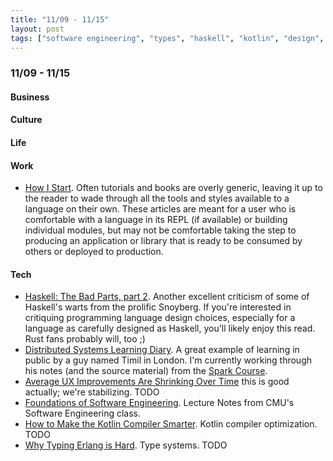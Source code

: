 ```yaml
---
title: "11/09 - 11/15"
layout: post
tags: ["software engineering", "types", "haskell", "kotlin", "design", "learning in public"]
---
```


### 11/09 - 11/15


#### Business

#### Culture

#### Life

#### Work

* [How I Start](https://howistart.org/). Often tutorials and books are overly generic, leaving it up to the reader to wade through all the tools and styles available to a language on their own. These articles are meant for a user who is comfortable with a language in its REPL (if available) or building individual modules, but may not be comfortable taking the step to producing an application or library that is ready to be consumed by others or deployed to production.

#### Tech

* [Haskell: The Bad Parts, part 2](https://www.snoyman.com/blog/2020/11/haskell-bad-parts-2).  Another excellent criticism of some of Haskell's warts from the prolific Snoyberg.  If you're interested in critiquing programming language design choices, especially for a language as carefully designed as Haskell, you'll likely enjoy this read.  Rust fans probably will, too ;)
* [Distributed Systems Learning Diary](https://timilearning.com/).  A great example of learning in public by a guy named Timil in London.  I'm currently working through his notes (and the source material) from the [Spark Course](https://timilearning.com/posts/mit-6.824/lecture-15-spark/).  
* [Average UX Improvements Are Shrinking Over Time](https://www.nngroup.com/articles/ux-gains-shrinking/) this is good actually; we're stabilizing.  TODO
* [Foundations of Software Engineering](https://cmu-313.github.io/).  Lecture Notes from CMU's Software Engineering class. 
* [How to Make the Kotlin Compiler Smarter](https://deniskrr.medium.com/how-to-make-the-compiler-smarter-b37f414875ac).  Kotlin compiler optimization.  TODO
* [Why Typing Erlang is Hard](https://abstractmachines.dev/posts/am012-why-typing-erlang-is-hard.html).  Type systems. TODO
